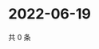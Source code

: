 # 2022-06-19

共 0 条

<!-- BEGIN WEIBO -->
<!-- 最后更新时间 Sun Jun 19 2022 19:12:12 GMT+0800 (China Standard Time) -->

<!-- END WEIBO -->

